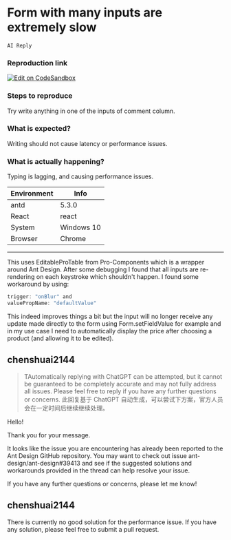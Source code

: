 # Form with many inputs are extremely slow

`AI Reply`

### Reproduction link

[![Edit on CodeSandbox](https://codesandbox.io/static/img/play-codesandbox.svg)](https://codesandbox.io/s/shi-yong-open-he-onopenchange-forked-y7qvf0?file=/App.tsx)

### Steps to reproduce

Try write anything in one of the inputs of comment column.

### What is expected?

Writing should not cause latency or performance issues.

### What is actually happening?

Typing is lagging, and causing performance issues.

| Environment | Info       |
| ----------- | ---------- |
| antd        | 5.3.0      |
| React       | react      |
| System      | Windows 10 |
| Browser     | Chrome     |

---

This uses EditableProTable from Pro-Components which is a wrapper around Ant Design. After some debugging I found that all inputs are re-rendering on each keystroke which shouldn't happen.
I found some workaround by using:

```typescript
trigger: "onBlur" and
valuePropName: "defaultValue"
```

This indeed improves things a bit but the input will no longer receive any update made directly to the form using Form.setFieldValue for example and in my use case I need to automatically display the price after choosing a product (and allowing it to be edited).

<!-- generated by ant-design-issue-helper. DO NOT REMOVE -->

## chenshuai2144

> TAutomatically replying with ChatGPT can be attempted, but it cannot be guaranteed to be completely accurate and may not fully address all issues. Please feel free to reply if you have any further questions or concerns.
> 此回复基于 ChatGPT 自动生成，可以尝试下方案，官方人员会在一定时间后继续继续处理。

Hello!

Thank you for your message.

It looks like the issue you are encountering has already been reported to the Ant Design GitHub repository. You may want to check out issue ant-design/ant-design#39413 and see if the suggested solutions and workarounds provided in the thread can help resolve your issue.

If you have any further questions or concerns, please let me know!

## chenshuai2144

There is currently no good solution for the performance issue. If you have any solution, please feel free to submit a pull request.
